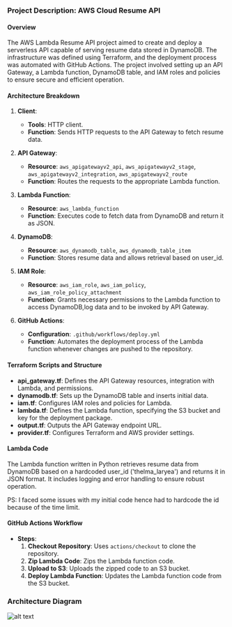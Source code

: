 ### Project Description: AWS Cloud Resume API

#### Overview
The AWS Lambda Resume API project aimed to create and deploy a serverless API capable of serving resume data stored in DynamoDB. The infrastructure was defined using Terraform, and the deployment process was automated with GitHub Actions. The project involved setting up an API Gateway, a Lambda function, DynamoDB table, and IAM roles and policies to ensure secure and efficient operation.

#### Architecture Breakdown

1. **Client**:
   - **Tools**: HTTP client.
   - **Function**: Sends HTTP requests to the API Gateway to fetch resume data.

2. **API Gateway**:
   - **Resource**: `aws_apigatewayv2_api`, `aws_apigatewayv2_stage`, `aws_apigatewayv2_integration`, `aws_apigatewayv2_route`
   - **Function**: Routes the requests to the appropriate Lambda function.

3. **Lambda Function**:
   - **Resource**: `aws_lambda_function`
   - **Function**: Executes code to fetch data from DynamoDB and return it as JSON.

4. **DynamoDB**:
   - **Resource**: `aws_dynamodb_table`, `aws_dynamodb_table_item`
   - **Function**: Stores resume data and allows retrieval based on user_id.

5. **IAM Role**:
   - **Resource**: `aws_iam_role`, `aws_iam_policy`, `aws_iam_role_policy_attachment`
   - **Function**: Grants necessary permissions to the Lambda function to access DynamoDB,log data and to be invoked by API Gateway.

6. **GitHub Actions**:
   - **Configuration**: `.github/workflows/deploy.yml`
   - **Function**: Automates the deployment process of the Lambda function whenever changes are pushed to the repository.

#### Terraform Scripts and Structure

- **api_gateway.tf**: Defines the API Gateway resources, integration with Lambda, and permissions.
- **dynamodb.tf**: Sets up the DynamoDB table and inserts initial data.
- **iam.tf**: Configures IAM roles and policies for Lambda.
- **lambda.tf**: Defines the Lambda function, specifying the S3 bucket and key for the deployment package.
- **output.tf**: Outputs the API Gateway endpoint URL.
- **provider.tf**: Configures Terraform and AWS provider settings.

#### Lambda Code

The Lambda function written in Python retrieves resume data from DynamoDB based on a hardcoded user_id ('thelma_laryea') and returns it in JSON format. It includes logging and error handling to ensure robust operation.

PS: I faced some issues with my initial code hence had to hardcode the id because of the time limit.

#### GitHub Actions Workflow

- **Steps**:
  1. **Checkout Repository**: Uses `actions/checkout` to clone the repository.
  2. **Zip Lambda Code**: Zips the Lambda function code.
  3. **Upload to S3**: Uploads the zipped code to an S3 bucket.
  4. **Deploy Lambda Function**: Updates the Lambda function code from the S3 bucket.

### Architecture Diagram

![alt text](image.png)




